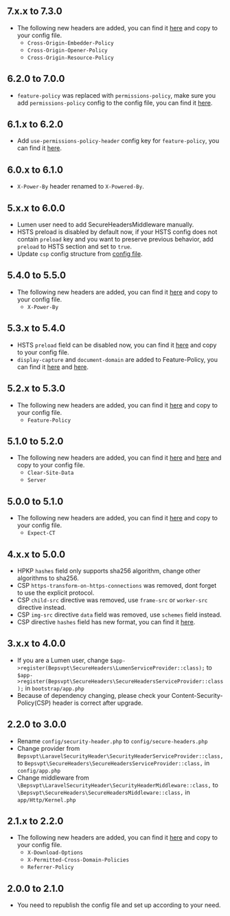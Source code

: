 ## 7.x.x to 7.3.0

- The following new headers are added, you can find it [here](https://github.com/bepsvpt/secure-headers/blob/7.3.0/config/secure-headers.php#L89-L114) and copy to your config file.
  - `Cross-Origin-Embedder-Policy`
  - `Cross-Origin-Opener-Policy`
  - `Cross-Origin-Resource-Policy`

## 6.2.0 to 7.0.0

- `feature-policy` was replaced with `permissions-policy`, make sure you add `permissions-policy` config to the config file, you can find it [here](https://github.com/bepsvpt/secure-headers/blob/7.0.0/config/secure-headers.php#L139-L433).

## 6.1.x to 6.2.0

- Add `use-permissions-policy-header` config key for `feature-policy`, you can find it [here](https://github.com/bepsvpt/secure-headers/blob/6.2.0/config/secure-headers.php#L148-L159).

## 6.0.x to 6.1.0

- `X-Power-By` header renamed to `X-Powered-By`.

## 5.x.x to 6.0.0

- Lumen user need to add SecureHeadersMiddleware manually.
- HSTS preload is disabled by default now, if your HSTS config does not contain `preload` key and you want to preserve previous behavior, add `preload` to HSTS section and set to `true`.
- Update `csp` config structure from [config file](https://github.com/bepsvpt/secure-headers/blob/6.0.0/config/secure-headers.php).

## 5.4.0 to 5.5.0

- The following new headers are added, you can find it [here](https://github.com/bepsvpt/secure-headers/blob/5.5.0/config/secure-headers.php#L55-L61) and copy to your config file.
  - `X-Power-By`

## 5.3.x to 5.4.0

- HSTS `preload` field can be disabled now, you can find it [here](https://github.com/bepsvpt/secure-headers/blob/5.4.0/config/secure-headers.php#L111) and copy to your config file.
- `display-capture` and `document-domain` are added to Feature-Policy, you can find it [here](https://github.com/bepsvpt/secure-headers/blob/5.4.0/config/secure-headers.php#L226-L238) and [here](https://github.com/bepsvpt/secure-headers/blob/5.4.0/config/secure-headers.php#L240-L252).

## 5.2.x to 5.3.0

- The following new headers are added, you can find it [here](https://github.com/bepsvpt/secure-headers/blob/5.3.0/config/secure-headers.php#L150-L335) and copy to your config file.
  - `Feature-Policy`

## 5.1.0 to 5.2.0

- The following new headers are added, you can find it [here](https://github.com/bepsvpt/secure-headers/blob/5.2.0/config/secure-headers.php#L5-L13) and [here](https://github.com/bepsvpt/secure-headers/blob/5.2.0/config/secure-headers.php#L76-L94) and copy to your config file.
  - `Clear-Site-Data`
  - `Server`

## 5.0.0 to 5.1.0

- The following new headers are added, you can find it [here](https://github.com/bepsvpt/secure-headers/blob/5.1.0/config/secure-headers.php#L82-L96) and copy to your config file.
  - `Expect-CT`

## 4.x.x to 5.0.0

- HPKP `hashes` field only supports sha256 algorithm, change other algorithms to sha256.
- CSP `https-transform-on-https-connections` was removed, dont forget to use the explicit protocol.
- CSP `child-src` directive was removed, use `frame-src` or `worker-src` directive instead.
- CSP `img-src` directive `data` field was removed, use `schemes` field instead.
- CSP directive `hashes` field has new format, you can find it [here](https://github.com/bepsvpt/secure-headers/blob/5.0.0/config/secure-headers.php#L137-L141).

## 3.x.x to 4.0.0

- If you are a Lumen user, change `$app->register(Bepsvpt\SecureHeaders\LumenServiceProvider::class);` to `$app->register(Bepsvpt\SecureHeaders\SecureHeadersServiceProvider::class);` in `bootstrap/app.php`
- Because of dependency changing, please check your Content-Security-Policy(CSP) header is correct after upgrade.

## 2.2.0 to 3.0.0

- Rename `config/security-header.php` to `config/secure-headers.php`
- Change provider from `Bepsvpt\LaravelSecurityHeader\SecurityHeaderServiceProvider::class,` to `Bepsvpt\SecureHeaders\SecureHeadersServiceProvider::class,` in `config/app.php`
- Change middleware from `\Bepsvpt\LaravelSecurityHeader\SecurityHeaderMiddleware::class,` to `\Bepsvpt\SecureHeaders\SecureHeadersMiddleware::class,` in `app/Http/Kernel.php`

## 2.1.x to 2.2.0

- The following new headers are added, you can find it [here](https://github.com/bepsvpt/secure-headers/blob/2.2.0/config/security-header.php) and copy to your config file.
  - `X-Download-Options`
  - `X-Permitted-Cross-Domain-Policies`
  - `Referrer-Policy`

## 2.0.0 to 2.1.0

- You need to republish the config file and set up according to your need.
